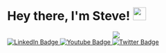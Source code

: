 <h1>
  Hey there, I'm Steve!
  <img src="https://media.giphy.com/media/hvRJCLFzcasrR4ia7z/giphy.gif" width="30px"/>
</h1>
  <div id="header" align="center">
    <img src ="https://media.giphy.com/media/YPJ5gi3MZzSjhtQTIk/giphy.gif">
  </div>
  <div id="badges">
  <a href="https://www.linkedin.com/in/steve-tatton-aa0937233/">
    <img src="https://img.shields.io/badge/LinkedIn-blue?style=for-the-badge&logo=linkedin&logoColor=white" alt="LinkedIn Badge"/>
  </a>
  <a href="https://www.youtube.com/channel/UCRb-nzyJXAZxMiY2ytkZBGQ/featured">
    <img src="https://img.shields.io/badge/YouTube-red?style=for-the-badge&logo=youtube&logoColor=white" alt="Youtube Badge"/>
  </a>
  <a href="https://www.twitch.tv/howsilence">
    <img src="https://img.shields.io/badge/Twitter-blue?style=for-the-badge&logo=twitch&logoColor=white" alt="Twitter Badge"/>
  </a>
</div>
<!--
**howsilence/howsilence** is a ✨ _special_ ✨ repository because its `README.md` (this file) appears on your GitHub profile.

Here are some ideas to get you started:

- 🔭 I’m currently working on ...
- 🌱 I’m currently learning ...
- 👯 I’m looking to collaborate on ...
- 🤔 I’m looking for help with ...
- 💬 Ask me about ...
- 📫 How to reach me: ...
- 😄 Pronouns: ...
- ⚡ Fun fact: ...
-->
<div id="badges">
  <a href="https://www.linkedin.com/in/steve-tatton-aa0937233/">
    <img src="https://img.shields.io/badge/LinkedIn-blue?style=for-the-badge&logo=linkedin&logoColor=white" alt="LinkedIn Badge"/>
  </a>
  <a href="https://www.youtube.com/channel/UCRb-nzyJXAZxMiY2ytkZBGQ/featured">
    <img src="https://img.shields.io/badge/YouTube-red?style=for-the-badge&logo=youtube&logoColor=white" alt="Youtube Badge"/>
  </a>
  <a href="https://www.twitch.tv/howsilence">
    <img src="https://img.shields.io/badge/Twitter-blue?style=for-the-badge&logo=twitch&logoColor=white" alt="Twitter Badge"/>
  </a>
</div>

